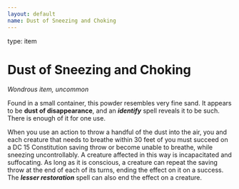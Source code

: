 ```yaml
---
layout: default
name: Dust of Sneezing and Choking
---
```

type: item

# Dust of Sneezing and Choking 
_Wondrous item, uncommon_ 

Found in a small container, this powder resembles very fine sand. It appears to be **dust of disappearance**, and an **_identify_** spell reveals it to be such. There is enough of it for one use.

When you use an action to throw a handful of the dust into the air, you and each creature that needs to breathe within 30 feet of you must succeed on a DC 15 Constitution saving throw or become unable to breathe, while sneezing uncontrollably. A creature affected in this way is incapacitated and suffocating. As long as it is conscious, a creature can repeat the saving throw at the end of each of its turns, ending the effect on it on a success. The **_lesser restoration_** spell can also end the effect on a creature. 